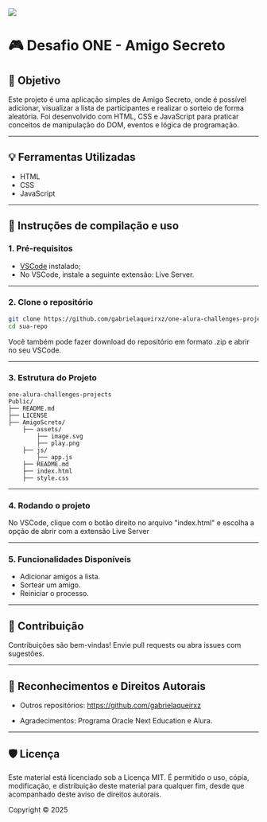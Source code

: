 
<img src="https://github.com/user-attachments/assets/81c9c7a8-7027-4eb4-892f-5584992d747b">

# 🎮 Desafio ONE - Amigo Secreto

## 🎯 Objetivo

Este projeto é uma aplicação simples de Amigo Secreto, onde é possível adicionar, visualizar a lista de participantes e realizar o sorteio de forma aleatória. Foi desenvolvido com HTML, CSS e JavaScript para praticar conceitos de manipulação do DOM, eventos e lógica de programação.

--- 
## 💡 Ferramentas Utilizadas

* HTML
* CSS
* JavaScript
---

## 🔧 Instruções de compilação e uso

### 1. Pré-requisitos

* [VSCode](https://code.visualstudio.com/) instalado;
* No VSCode, instale a seguinte extensão: Live Server.

---

### 2. Clone o repositório

```bash
git clone https://github.com/gabrielaqueirxz/one-alura-challenges-projects.git
cd sua-repo
```
Você também pode fazer download do repositório em formato .zip e abrir no seu VSCode.

---

### 3. Estrutura do Projeto

```
one-alura-challenges-projects
Public/
├── README.md
├── LICENSE
├── AmigoScreto/
    ├── assets/
        ├── image.svg
        ├── play.png
    ├── js/
        ├── app.js
    ├── README.md
    ├── index.html
    ├── style.css
```

---

### 4. Rodando o projeto

No VSCode, clique com o botão direito no arquivo "index.html" e escolha a opção de abrir com a extensão Live Server

---

### 5. Funcionalidades Disponíveis

* Adicionar amigos a lista.
* Sortear um amigo.
* Reiniciar o processo.

---

## 📑 Contribuição

Contribuições são bem-vindas! Envie pull requests ou abra issues com sugestões.

---

## 🏅 Reconhecimentos e Direitos Autorais

* Outros repositórios: https://github.com/gabrielaqueirxz

* Agradecimentos: Programa Oracle Next Education e Alura.
---

## 🛡 Licença

Este material está licenciado sob a Licença MIT. É permitido o uso, cópia, modificação, e distribuição deste material para qualquer fim, desde que acompanhado deste aviso de direitos autorais.

Copyright © 2025